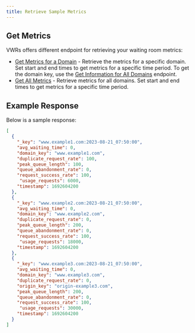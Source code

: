 ```yaml
---
title: Retrieve Sample Metrics
---
```


## Get Metrics

VWRs offers different endpoint for retrieving your waiting room metrics:

- [Get Metrics for a Domain](https://www.macrometa.com/docs/apiVwrs#/operations/getMetrics) - Retrieve the metrics for a specific domain. Set start and end times to get metrics for a specific time period. To get the domain key, use the [Get Information for All Domains](https://www.macrometa.com/docs/apiVwrs#/operations/getDomainUsingQueryParams) endpoint.
- [Get All Metrics](https://www.macrometa.com/docs/apiVwrs#/operations/filterMetricsByDate) - Retrieve metrics for all domains. Set start and end times to get metrics for a specific time period.


## Example Response

Below is a sample response: 

```json
[
  {
    "_key": "www.example1.com:2023-08-21_07:50:00",
    "avg_waiting_time": 0,
    "domain_key": "www.example1.com",
    "duplicate_request_rate": 100,
    "peak_queue_length": 100,
    "queue_abandonment_rate": 0,
    "request_success_rate": 100,
     "usage_requests": 6000,
    "timestamp": 1692604200
  },
  {
    "_key": "www.example2.com:2023-08-21_07:50:00",
    "avg_waiting_time": 0,
    "domain_key": "www.example2.com",
    "duplicate_request_rate": 0,
    "peak_queue_length": 200,
    "queue_abandonment_rate": 0,
    "request_success_rate": 100,
     "usage_requests": 18000,
    "timestamp": 1692604200
  },
  {
    "_key": "www.example3.com:2023-08-21_07:50:00",
    "avg_waiting_time": 0,
    "domain_key": "www.example3.com",
    "duplicate_request_rate": 0,
    "origin_key": "origin-example3.com",
    "peak_queue_length": 200,
    "queue_abandonment_rate": 0,
    "request_success_rate": 100,
     "usage_requests": 30000,
    "timestamp": 1692604200
  }
]
```
